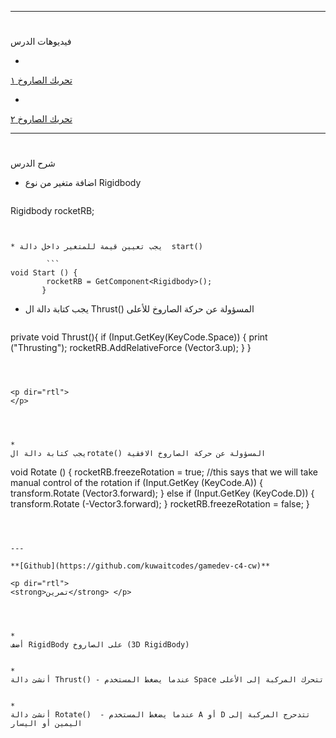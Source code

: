 
---


# <p dir="rtl">
فيديوهات الدرس</p>




* 
[تحريك الصاروخ ١](https://www.youtube.com/watch?v=_O0atCa_ubY&list=PL_gewShnRvv_n0U2MPdkUsMqsX4_KxYHW&index=17)


* 
[تحريك الصاروخ ٢ ](https://www.youtube.com/watch?v=1A-vLa-sr8I&list=PL_gewShnRvv_n0U2MPdkUsMqsX4_KxYHW&index=16) 

---


# <p dir="rtl">
شرح الدرس </p>




* اضافة متغير من نوع Rigidbody

    ```
 Rigidbody rocketRB;
```


* يجب تعيين قيمة للمتغير داخل دالة  start()

        ```
void Start () {
		rocketRB = GetComponent<Rigidbody>();
	   }
```


* يجب كتابة دالة ال Thrust() المسؤولة عن حركة الصاروخ للأعلى

    ```
 private void Thrust(){
		if (Input.GetKey(KeyCode.Space)) {
		print ("Thrusting");
		rocketRB.AddRelativeForce (Vector3.up);
		}
		}
```



<p dir="rtl">
</p>




* 
يجب كتابة دالة الrotate() المسؤولة عن حركة الصاروخ الافقية

```
void Rotate ()
	    {
		rocketRB.freezeRotation = true; //this says that we will take manual control of the rotation
		if (Input.GetKey (KeyCode.A)) {
		    transform.Rotate (Vector3.forward);
		}
		else
		    if (Input.GetKey (KeyCode.D)) {
			transform.Rotate (-Vector3.forward);
		    }
		rocketRB.freezeRotation = false;
	    }

```



---

**[Github](https://github.com/kuwaitcodes/gamedev-c4-cw)**

<p dir="rtl">
<strong>تمرين</strong> </p>




* 
أضف RigidBody على الصاروخ (3D RigidBody)


* 
أنشئ دالة Thrust() - عندما يضغط المستخدم Space تتحرك المركبة إلى الأعلى


* 
أنشئ دالة Rotate()  - عندما يضغط المستخدم A أو D تتدحرج المركبة إلى اليمين أو اليسار 
